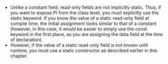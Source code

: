 - Unlike a constant field, read-only fields are not implicitly static. Thus, if you want to expose PI from the class level, you must explicitly use the static keyword. If you know the value of a static read-only field at compile time, the initial assignment looks similar to that of a constant (however, in this case, it would be easier to simply use the const keyword in the first place, as you are assigning the data field at the time of declaration).
- However, if the value of a static read-only field is not known until runtime, you must use a static constructor as described earlier in this chapter.
